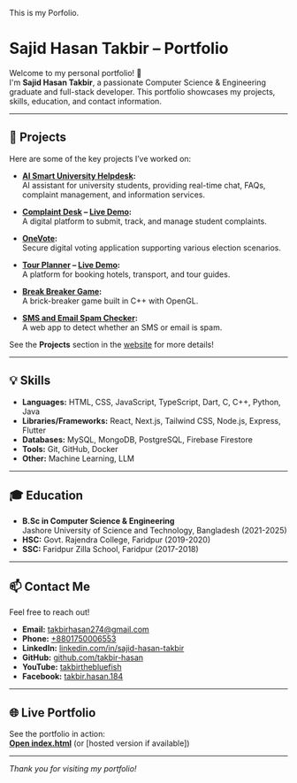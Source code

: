 This is my Porfolio.
# Sajid Hasan Takbir – Portfolio

Welcome to my personal portfolio! 👋  
I'm **Sajid Hasan Takbir**, a passionate Computer Science & Engineering graduate and full-stack developer. This portfolio showcases my projects, skills, education, and contact information.

---

## 🚀 Projects

Here are some of the key projects I’ve worked on:

- **[AI Smart University Helpdesk](https://github.com/takbir-hasan/HackTheAI-Final-Round):**  
  AI assistant for university students, providing real-time chat, FAQs, complaint management, and information services.

- **[Complaint Desk](https://github.com/takbir-hasan/Complaint_Desk) – [Live Demo](https://complaint-desk.onrender.com/):**  
  A digital platform to submit, track, and manage student complaints.

- **[OneVote](https://github.com/takbir-hasan/OneVote):**  
  Secure digital voting application supporting various election scenarios.

- **[Tour Planner](https://github.com/takbir-hasan/Tour_Planner) – [Live Demo](https://tour-planner-9799.onrender.com/):**  
  A platform for booking hotels, transport, and tour guides.

- **[Break Breaker Game](https://github.com/takbir-hasan/Brick_Breaker_Game):**  
  A brick-breaker game built in C++ with OpenGL.

- **[SMS and Email Spam Checker](https://github.com/takbir-hasan/Email_Or_SMS_Spam_Checker):**  
  A web app to detect whether an SMS or email is spam.

See the **Projects** section in the [website](index.html) for more details!

---

## 💡 Skills

- **Languages:** HTML, CSS, JavaScript, TypeScript, Dart, C, C++, Python, Java
- **Libraries/Frameworks:** React, Next.js, Tailwind CSS, Node.js, Express, Flutter
- **Databases:** MySQL, MongoDB, PostgreSQL, Firebase Firestore
- **Tools:** Git, GitHub, Docker
- **Other:** Machine Learning, LLM

---

## 🎓 Education

- **B.Sc in Computer Science & Engineering**  
  Jashore University of Science and Technology, Bangladesh (2021-2025)
- **HSC:** Govt. Rajendra College, Faridpur (2019-2020)
- **SSC:** Faridpur Zilla School, Faridpur (2017-2018)

---

## 📫 Contact Me

Feel free to reach out!

- **Email:** [takbirhasan274@gmail.com](mailto:takbirhasan274@gmail.com)
- **Phone:** [+8801750006553](tel:+8801750006553)
- **LinkedIn:** [linkedin.com/in/sajid-hasan-takbir](https://www.linkedin.com/in/sajid-hasan-takbir)
- **GitHub:** [github.com/takbir-hasan](https://github.com/takbir-hasan)
- **YouTube:** [takbirthebluefish](https://www.youtube.com/takbirthebluefish)
- **Facebook:** [takbir.hasan.184](https://www.facebook.com/takbir.hasan.184)

---

## 🌐 Live Portfolio

See the portfolio in action:  
**[Open index.html](index.html)** (or [hosted version if available])

---

_Thank you for visiting my portfolio!_
